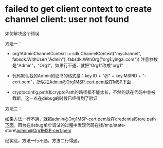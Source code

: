 # failed to get client context to create channel client: user not found

如何解决这个错误

方法一：

* org1AdminChannelContext := sdk.ChannelContext("mychannel", fabsdk.WithUser("Admin"), fabsdk.WithOrg("org1.yingzi.com")) 注意参数是"Admin"，"Org1"，如果行不通，就把"Org1"改成"org1"

* 代码默认找的Admin的证书的格式是：key.ID + "@" + key.MSPID + "-cert.pem"，所以把Admin@Org1MSP-cert.pem放在MSP下面

* cryptoconfig.path和cryptoPath的路径都不能太长，不然的话在代码中会被截断，这一点在debug的时候已经得到了验证

方法二：

如果方法一行不通，就把admin@Org1MSP-cert.pem放在credentialStore.path下面。因为在debug单步调试的过程中发现代码在找/tmp/state-store\admin@Org1MSP-cert.pem

经实验，方法一行不通，方法二行得通。
